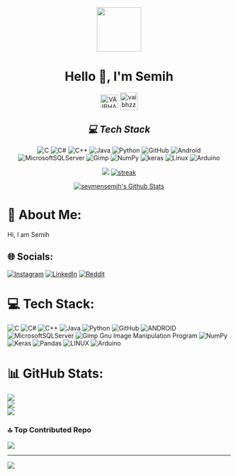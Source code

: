 <div align="center">
      <img src="https://media.giphy.com/media/M9gbBd9nbDrOTu1Mqx/giphy.gif" width="100" />
</div>   
   

<h1 align="center">Hello 👋, I'm Semih</h1>
<p align="center">
<a href="https://www.linkedin.com/in/seymensemih/" target="_blank"><img align="center"
             src="https://raw.githubusercontent.com/rahuldkjain/github-profile-readme-generator/master/src/images/icons/Social/linked-in-alt.svg"
            alt="VAIBHAV" height="30" width="40" /></a>
    <a href="https://www.instagram.com/semihseymen97/" target="_open"><img align="center"
            src="https://raw.githubusercontent.com/rahuldkjain/github-profile-readme-generator/master/src/images/icons/Social/instagram.svg"
            alt="vaibhzz101 height="30" width="40" /></a>

<h2 align="center"><i>💻 Tech Stack</i></h2>

<p align="center">
      
<img src="https://img.shields.io/badge/c-%2300599C.svg?style=for-the-badge&logo=c&logoColor=white" alt="C" />
    <img src="https://img.shields.io/badge/c%23-%23239120.svg?style=for-the-badge&logo=c-sharp&logoColor=white" alt="C#" />
    <img src="https://img.shields.io/badge/c++-%2300599C.svg?style=for-the-badge&logo=c%2B%2B&logoColor=white"
        alt="C++" />
    <img src="https://img.shields.io/badge/java-%23ED8B00.svg?style=for-the-badge&logo=java&logoColor=white"
        alt="Java" />
    <img src="https://img.shields.io/badge/python-3670A0?style=for-the-badge&logo=python&logoColor=ffdd54"
        alt="Python" />
    <img src="https://img.shields.io/badge/GitHub-%23121011.svg?style=for-the-badge&logo=github&logoColor=white"
        alt="GitHub" />
    <img src="https://img.shields.io/badge/android-%2320232a.svg?style=for-the-badge&logo=android&logoColor=%a4c639"
        alt="Android" />
    <img src="https://img.shields.io/badge/Microsoft%20SQL%20Sever-CC2927?style=for-the-badge&logo=microsoft%20sql%20server&logoColor=white"
        alt="MicrosoftSQLServer" />
    <img src="https://img.shields.io/badge/Gimp-657D8B?style=for-the-badge&logo=gimp&logoColor=FFFFFF" alt="Gimp" />
    <img src="https://img.shields.io/badge/numpy-%23013243.svg?style=for-the-badge&logo=numpy&logoColor=white"
        alt="NumPy" />
    <img src="https://img.shields.io/badge/Keras-%23D00000.svg?style=for-the-badge&logo=Keras&logoColor=white" alt="keras" />
    <img src="https://img.shields.io/badge/Linux-FCC624?style=for-the-badge&logo=linux&logoColor=black"
        alt="Linux" />
    <img src="https://img.shields.io/badge/-Arduino-00979D?style=for-the-badge&logo=Arduino&logoColor=white"
        alt="Arduino" />      
</p>

<p align="center">
      <img src="https://github-readme-stats.vercel.app/api/top-langs/?username=seymensemih&theme=tokyonight&hide_border=true&include_all_commits=false&count_private=false&layout=donut-vertical/></p>    
<p align="center">
    <a href="https://github.com/seymensemih">
        <img title=":fire: Get streak stats for your profile at git.io/streak-stats" alt="streak"
            src="https://github-readme-streak-stats.herokuapp.com/?user=seymensemih&theme=tokyonight&hide_border=true" />
    </a>
</p>
<p align="center">
    <a href="https://github.com/seymensemih"><img alt="seymensemih's Github Stats"
            src="https://github-readme-stats.vercel.app/api?username=seymensemih&theme=tokyonight&hide_border=true&include_all_commits=false&count_private=false" />
     </a>
</p>







   


# 💫 About Me:
Hi, I am Semih


## 🌐 Socials:
[![Instagram](https://img.shields.io/badge/Instagram-%23E4405F.svg?logo=Instagram&logoColor=white)](https://instagram.com/semihseymen97) [![LinkedIn](https://img.shields.io/badge/LinkedIn-%230077B5.svg?logo=linkedin&logoColor=white)](https://linkedin.com/in/seymensemih) [![Reddit](https://img.shields.io/badge/Reddit-%23FF4500.svg?logo=Reddit&logoColor=white)](https://reddit.com/user/pomegnarate) 

# 💻 Tech Stack:
![C](https://img.shields.io/badge/c-%2300599C.svg?style=plastic&logo=c&logoColor=white) ![C#](https://img.shields.io/badge/c%23-%23239120.svg?style=plastic&logo=c-sharp&logoColor=white) ![C++](https://img.shields.io/badge/c++-%2300599C.svg?style=plastic&logo=c%2B%2B&logoColor=white) ![Java](https://img.shields.io/badge/java-%23ED8B00.svg?style=plastic&logo=java&logoColor=white) ![Python](https://img.shields.io/badge/python-3670A0?style=plastic&logo=python&logoColor=ffdd54) ![GitHub](https://img.shields.io/badge/GitHub-%23121011.svg?style=plastic&logo=github&logoColor=white) ![ANDROID](https://img.shields.io/badge/android-%2320232a.svg?style=plastic&logo=android&logoColor=%a4c639) ![MicrosoftSQLServer](https://img.shields.io/badge/Microsoft%20SQL%20Sever-CC2927?style=plastic&logo=microsoft%20sql%20server&logoColor=white) ![Gimp Gnu Image Manipulation Program](https://img.shields.io/badge/Gimp-657D8B?style=plastic&logo=gimp&logoColor=FFFFFF) ![NumPy](https://img.shields.io/badge/numpy-%23013243.svg?style=plastic&logo=numpy&logoColor=white) ![Keras](https://img.shields.io/badge/Keras-%23D00000.svg?style=plastic&logo=Keras&logoColor=white) ![Pandas](https://img.shields.io/badge/pandas-%23150458.svg?style=plastic&logo=pandas&logoColor=white) ![LINUX](https://img.shields.io/badge/Linux-FCC624?style=plastic&logo=linux&logoColor=black) ![Arduino](https://img.shields.io/badge/-Arduino-00979D?style=plastic&logo=Arduino&logoColor=white)
# 📊 GitHub Stats:
![](https://github-readme-stats.vercel.app/api?username=seymensemih&theme=tokyonight&hide_border=true&include_all_commits=false&count_private=false)<br/>
![](https://github-readme-streak-stats.herokuapp.com/?user=seymensemih&theme=tokyonight&hide_border=true)<br/>
![](https://github-readme-stats.vercel.app/api/top-langs/?username=seymensemih&theme=tokyonight&hide_border=true&include_all_commits=false&count_private=false&layout=donut-vertical)

### 🔝 Top Contributed Repo
![](https://github-contributor-stats.vercel.app/api?username=seymensemih&limit=5&theme=tokyonight&combine_all_yearly_contributions=true)

---
[![](https://visitcount.itsvg.in/api?id=seymensemih&icon=0&color=1)](https://visitcount.itsvg.in)
